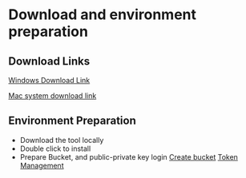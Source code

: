 # Download and environment preparation


## Download Links


[Windows Download Link](https://us3-release.cn-bj.ufileos.com/us3browser/us3browser-1.0.1.exe)

[Mac system download link](https://us3-release.cn-bj.ufileos.com/us3browser/us3browser-1.0.1.dmg)


## Environment Preparation
- Download the tool locally
- Double click to install
- Prepare Bucket, and public-private key login
  [Create bucket](https://console.ucloud.cn/ufile/ufile)
  [Token Management](https://console.ucloud.cn/ufile/token)
